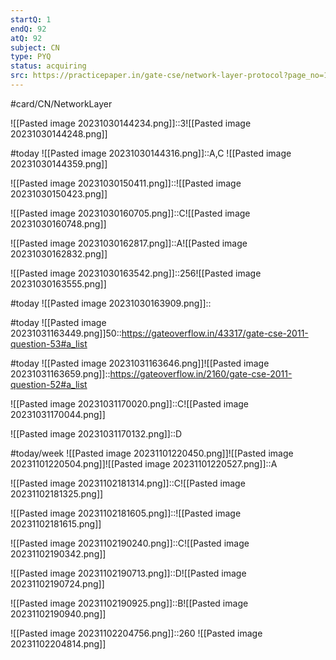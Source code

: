 ```yaml
---
startQ: 1
endQ: 92
atQ: 92
subject: CN
type: PYQ
status: acquiring
src: https://practicepaper.in/gate-cse/network-layer-protocol?page_no=15
---
```

#card/CN/NetworkLayer

![[Pasted image 20231030144234.png]]::3![[Pasted image 20231030144248.png]] <!--SR:!2023-11-28,16,250-->

#today ![[Pasted image 20231030144316.png]]::A,C ![[Pasted image 20231030144359.png]] <!--SR:!2023-11-07,2,230-->

![[Pasted image 20231030150411.png]]::![[Pasted image 20231030150423.png]] <!--SR:!2023-12-05,23,270-->

![[Pasted image 20231030160705.png]]::C![[Pasted image 20231030160748.png]] <!--SR:!2023-12-10,25,290-->

![[Pasted image 20231030162817.png]]::A![[Pasted image 20231030162832.png]] <!--SR:!2023-12-04,19,250-->

![[Pasted image 20231030163542.png]]::256![[Pasted image 20231030163555.png]] <!--SR:!2023-12-14,29,290-->

#today ![[Pasted image 20231030163909.png]]:: <!--SR:!2023-11-04,4,270-->

#today ![[Pasted image 20231031163449.png]]50::https://gateoverflow.in/43317/gate-cse-2011-question-53#a_list

#today ![[Pasted image 20231031163646.png]]![[Pasted image 20231031163659.png]]::https://gateoverflow.in/2160/gate-cse-2011-question-52#a_list


![[Pasted image 20231031170020.png]]::C![[Pasted image 20231031170044.png]] <!--SR:!2024-01-12,52,294-->


![[Pasted image 20231031170132.png]]::D <!--SR:!2024-01-05,45,294-->

#today/week ![[Pasted image 20231101220450.png]]![[Pasted image 20231101220504.png]]![[Pasted image 20231101220527.png]]::A <!--SR:!2023-11-19,13,296-->

![[Pasted image 20231102181314.png]]::C![[Pasted image 20231102181325.png]] <!--SR:!2023-12-11,26,278-->

![[Pasted image 20231102181605.png]]::![[Pasted image 20231102181615.png]] <!--SR:!2023-12-13,28,278-->

![[Pasted image 20231102190240.png]]::C![[Pasted image 20231102190342.png]] <!--SR:!2023-12-14,23,275-->

![[Pasted image 20231102190713.png]]::D![[Pasted image 20231102190724.png]] <!--SR:!2024-01-01,41,295-->

![[Pasted image 20231102190925.png]]::B![[Pasted image 20231102190940.png]] <!--SR:!2024-01-03,43,298-->

![[Pasted image 20231102204756.png]]::260 ![[Pasted image 20231102204814.png]] <!--SR:!2023-12-22,31,295-->


